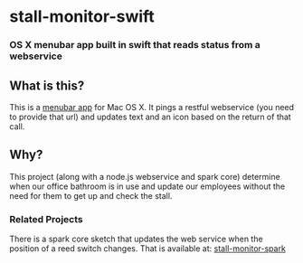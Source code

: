 # stall-monitor-swift
### OS X menubar app built in swift that reads status from a webservice

## What is this?
This is a [menubar app](http://en.wikipedia.org/wiki/Menu_bar#Macintosh) for Mac OS X.
It pings a restful webservice (you need to provide that url) and updates text and an icon based on the return of that call.

## Why?
This project (along with a node.js webservice and spark core) determine when our office bathroom is in use and update our employees without the need for them to get up and check the stall.

### Related Projects
There is a spark core sketch that updates the web service when the position of a reed switch changes. That is available at: [stall-monitor-spark](https://github.com/supersimple/stall-monitor-spark)
